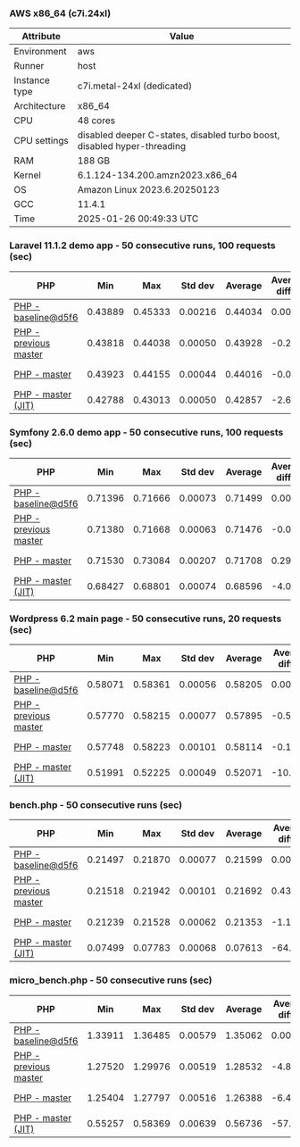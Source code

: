 ### AWS x86_64 (c7i.24xl)

|  Attribute    |     Value      |
|---------------|----------------|
| Environment   |aws|
| Runner        |host|
| Instance type |c7i.metal-24xl (dedicated)|
| Architecture  |x86_64
| CPU           |48 cores|
| CPU settings  |disabled deeper C-states, disabled turbo boost, disabled hyper-threading|
| RAM           |188 GB|
| Kernel        |6.1.124-134.200.amzn2023.x86_64|
| OS            |Amazon Linux 2023.6.20250123|
| GCC           |11.4.1|
| Time          |2025-01-26 00:49:33 UTC|

### Laravel 11.1.2 demo app - 50 consecutive runs, 100 requests (sec)

|     PHP     |     Min     |     Max     |    Std dev   |   Average  |  Average diff % |   Median   | Median diff % |     Memory    |
|-------------|-------------|-------------|--------------|------------|-----------------|------------|---------------|---------------|
|[PHP - baseline@d5f6](https://github.com/php/php-src/commit/d5f6e56610)|0.43889|0.45333|0.00216|0.44034|0.00%|0.43992|0.00%|41.86 MB|
|[PHP - previous master](https://github.com/php/php-src/commit/10ccb6bf0d)|0.43818|0.44038|0.00050|0.43928|-0.24%|0.43924|-0.16%|41.76 MB|
|[PHP - master](https://github.com/php/php-src/commit/75d7684e9f)|0.43923|0.44155|0.00044|0.44016|-0.04%|0.44012|0.04%|41.76 MB|
|[PHP - master (JIT)](https://github.com/php/php-src/commit/75d7684e9f)|0.42788|0.43013|0.00050|0.42857|-2.67%|0.42840|-2.62%|50.81 MB|

### Symfony 2.6.0 demo app - 50 consecutive runs, 100 requests (sec)

|     PHP     |     Min     |     Max     |    Std dev   |   Average  |  Average diff % |   Median   | Median diff % |     Memory    |
|-------------|-------------|-------------|--------------|------------|-----------------|------------|---------------|---------------|
|[PHP - baseline@d5f6](https://github.com/php/php-src/commit/d5f6e56610)|0.71396|0.71666|0.00073|0.71499|0.00%|0.71474|0.00%|37.39 MB|
|[PHP - previous master](https://github.com/php/php-src/commit/10ccb6bf0d)|0.71380|0.71668|0.00063|0.71476|-0.03%|0.71469|-0.01%|37.46 MB|
|[PHP - master](https://github.com/php/php-src/commit/75d7684e9f)|0.71530|0.73084|0.00207|0.71708|0.29%|0.71680|0.29%|37.46 MB|
|[PHP - master (JIT)](https://github.com/php/php-src/commit/75d7684e9f)|0.68427|0.68801|0.00074|0.68596|-4.06%|0.68589|-4.04%|44.54 MB|

### Wordpress 6.2 main page - 50 consecutive runs, 20 requests (sec)

|     PHP     |     Min     |     Max     |    Std dev   |   Average  |  Average diff % |   Median   | Median diff % |     Memory    |
|-------------|-------------|-------------|--------------|------------|-----------------|------------|---------------|---------------|
|[PHP - baseline@d5f6](https://github.com/php/php-src/commit/d5f6e56610)|0.58071|0.58361|0.00056|0.58205|0.00%|0.58198|0.00%|43.01 MB|
|[PHP - previous master](https://github.com/php/php-src/commit/10ccb6bf0d)|0.57770|0.58215|0.00077|0.57895|-0.53%|0.57877|-0.55%|42.85 MB|
|[PHP - master](https://github.com/php/php-src/commit/75d7684e9f)|0.57748|0.58223|0.00101|0.58114|-0.16%|0.58136|-0.11%|42.86 MB|
|[PHP - master (JIT)](https://github.com/php/php-src/commit/75d7684e9f)|0.51991|0.52225|0.00049|0.52071|-10.54%|0.52066|-10.54%|62.49 MB|

### bench.php - 50 consecutive runs (sec)

|     PHP     |     Min     |     Max     |    Std dev   |   Average  |  Average diff % |   Median   | Median diff % |     Memory    |
|-------------|-------------|-------------|--------------|------------|-----------------|------------|---------------|---------------|
|[PHP - baseline@d5f6](https://github.com/php/php-src/commit/d5f6e56610)|0.21497|0.21870|0.00077|0.21599|0.00%|0.21574|0.00%|26.18 MB|
|[PHP - previous master](https://github.com/php/php-src/commit/10ccb6bf0d)|0.21518|0.21942|0.00101|0.21692|0.43%|0.21665|0.42%|26.12 MB|
|[PHP - master](https://github.com/php/php-src/commit/75d7684e9f)|0.21239|0.21528|0.00062|0.21353|-1.14%|0.21355|-1.02%|26.13 MB|
|[PHP - master (JIT)](https://github.com/php/php-src/commit/75d7684e9f)|0.07499|0.07783|0.00068|0.07613|-64.75%|0.07610|-64.73%|27.30 MB|

### micro_bench.php - 50 consecutive runs (sec)

|     PHP     |     Min     |     Max     |    Std dev   |   Average  |  Average diff % |   Median   | Median diff % |     Memory    |
|-------------|-------------|-------------|--------------|------------|-----------------|------------|---------------|---------------|
|[PHP - baseline@d5f6](https://github.com/php/php-src/commit/d5f6e56610)|1.33911|1.36485|0.00579|1.35062|0.00%|1.34973|0.00%|20.44 MB|
|[PHP - previous master](https://github.com/php/php-src/commit/10ccb6bf0d)|1.27520|1.29976|0.00519|1.28532|-4.83%|1.28578|-4.74%|20.38 MB|
|[PHP - master](https://github.com/php/php-src/commit/75d7684e9f)|1.25404|1.27797|0.00516|1.26388|-6.42%|1.26397|-6.35%|20.39 MB|
|[PHP - master (JIT)](https://github.com/php/php-src/commit/75d7684e9f)|0.55257|0.58369|0.00639|0.56736|-57.99%|0.56686|-58.00%|21.72 MB|
